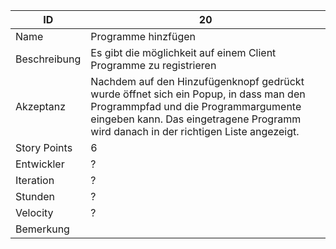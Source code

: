 | ID         |20|
|------------|-|
|Name        |Programme hinzfügen|
|Beschreibung|Es gibt die möglichkeit auf einem Client Programme zu registrieren| 
|Akzeptanz   |Nachdem auf den Hinzufügenknopf gedrückt wurde öffnet sich ein Popup, in dass man den Programmpfad und die Programmargumente eingeben kann. Das eingetragene Programm wird danach in der richtigen Liste angezeigt.|
|Story Points|6|
|Entwickler  |?|
|Iteration   |?|
|Stunden     |?|
|Velocity    |?|
|Bemerkung   ||